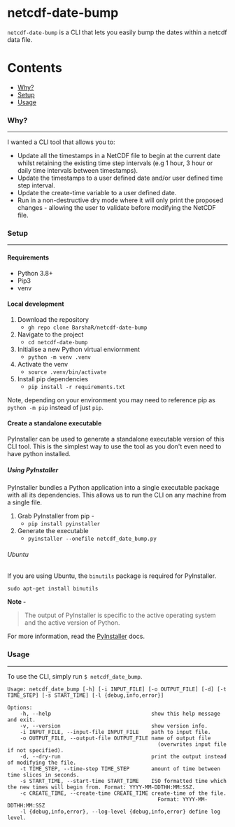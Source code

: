 # netcdf-date-bump

`netcdf-date-bump` is a CLI that lets you easily bump the dates within a netcdf data file. 

Contents
========

 * [Why?](#why)
 * [Setup](#setup)
 * [Usage](#usage)

### Why?
---
I wanted a CLI tool that allows you to:

+ Update all the timestamps in a NetCDF file to begin at the current date whilst retaining the existing time step intervals (e.g 1 hour, 3 hour or daily time intervals between timestamps).
+ Update the timestamps to a user defined date and/or user defined time step interval.
+ Update the create-time variable to a user defined date.
+ Run in a non-destructive dry mode where it will only print the proposed changes - allowing the user to validate before modifying the NetCDF file.

### Setup
---

#### Requirements

+ Python 3.8+
+ Pip3
+ venv

#### Local development

1. Download the repository
    + `gh repo clone BarshaR/netcdf-date-bump`
2. Navigate to the project
    + `cd netcdf-date-bump`
3. Initialise a new Python virtual enviornment
    + `python -m venv .venv`
4. Activate the venv
    + `source .venv/bin/activate`
5. Install pip dependencies
    + `pip install -r requirements.txt`

Note, depending on your environment you may need to reference pip as `python -m pip` instead of just `pip`.

#### Create a standalone executable

PyInstaller can be used to generate a standalone executable version of this CLI tool. 
This is the simplest way to use the tool as you don't even need to have python installed.

##### Using PyInstaller

PyInstaller bundles a Python application into a single executable package with all its dependencies. This allows us to run the CLI on any machine from a single file.

1. Grab PyInstaller from pip - 
    + `pip install pyinstaller`
2. Generate the executable
    + `pyinstaller --onefile netcdf_date_bump.py`

###### Ubuntu
If you are using Ubuntu, the `binutils` package is required for PyInstaller.

``` shell
sudo apt-get install binutils
```

**Note -** 
> The output of PyInstaller is specific to the active operating system and the active version of Python.

For more information, read the [PyInstaller](https://pyinstaller.readthedocs.io/en/stable/index.html) docs.


### Usage
---

To use the CLI, simply run `$ netcdf_date_bump`.

```shell
Usage: netcdf_date_bump [-h] [-i INPUT_FILE] [-o OUTPUT_FILE] [-d] [-t TIME_STEP] [-s START_TIME] [-l {debug,info,error}]

Options:
    -h, --help                                show this help message and exit.
    -v, --version                             show version info.
    -i INPUT_FILE, --input-file INPUT_FILE    path to input file.
    -o OUTPUT_FILE, --output-file OUTPUT_FILE name of output file 
                                                (overwrites input file if not specified).
    -d, --dry-run                             print the output instead of modifying the file.
    -t TIME_STEP, --time-step TIME_STEP       amount of time between time slices in seconds.
    -s START_TIME, --start-time START_TIME    ISO formatted time which the new times will begin from. Format: YYYY-MM-DDTHH:MM:SSZ.
    -c CREATE_TIME, --create-time CREATE_TIME create-time of the file. 
                                                Format: YYYY-MM-DDTHH:MM:SSZ 
    -l {debug,info,error}, --log-level {debug,info,error} define log level.
```
